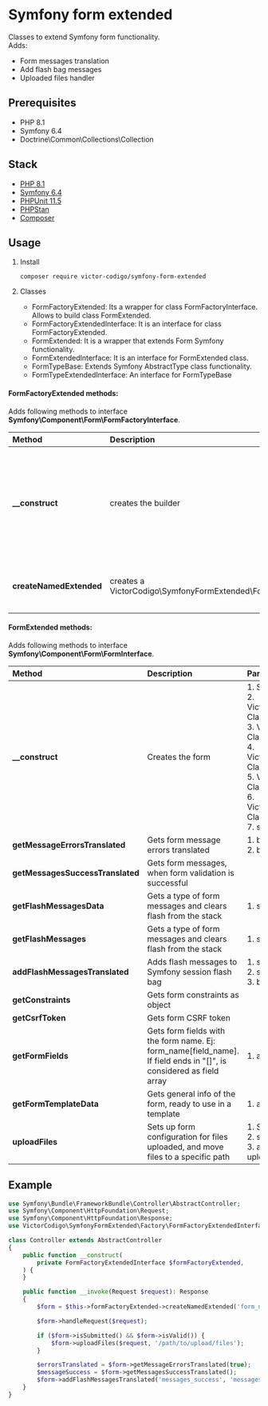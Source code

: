 # Symfony form extended
Classes to extend Symfony form functionality.
<br>Adds:
- Form messages translation
- Add flash bag messages
- Uploaded files handler


## Prerequisites
  - PHP 8.1
  - Symfony 6.4
  - Doctrine\Common\Collections\Collection

## Stack
- [PHP 8.1](https://www.php.net/)
- [Symfony 6.4](https://symfony.com/)
- [PHPUnit 11.5](https://phpunit.de/index.html)
- [PHPStan](https://phpstan.org)
- [Composer](https://getcomposer.org/)

## Usage
  1. Install

     ```
     composer require victor-codigo/symfony-form-extended
     ```

 3. Classes
    - FormFactoryExtended: Its a wrapper for class FormFactoryInterface. Allows to build class FormExtended.
    - FormFactoryExtendedInterface: It is an interface for class FormFactoryExtended.
    - FormExtended: It is a wrapper that extends Form Symfony functionality.
    - FormExtendedInterface: It is an interface for FormExtended class.
    - FormTypeBase: Extends Symfony AbstractType class functionality.
    - FormTypeExtendedInterface: An interface for FormTypeBase

#### FormFactoryExtended methods:
Adds following methods to interface **Symfony\Component\Form\FormFactoryInterface**.

| Method | Description | Params | Return |
|:-------------|:-------------|:-------------|:-----|
| **__construct** | creates the builder | 1. Symfony\Component\Form\FormFactoryInterface: Symfony form to use <br>2. Symfony\Contracts\Translation\TranslatorInterface: Symfony translation bundle <br>3. VictorCodigo\UploadFile\Adapter\UploadFileService: Upload File bundle <br>4. Symfony\Component\HttpFoundation\RequestStack: Request  | VictorCodigo\SymfonyFormExtended\Factory |
| **createNamedExtended** | creates a VictorCodigo\SymfonyFormExtended\FormFormExtended | 1. string: Form name <br>2. string: Full qualified name form type class <br>3. string: Translation locale <br>4. mixed: Form initial data <br>5. array<string, mixed>: options | VictorCodigo\SymfonyFormExtended\Form\FormExtendedInterface |

#### FormExtended methods:
Adds following methods to interface **Symfony\Component\Form\FormInterface**.

| Method | Description | Params | Return |
|:-------------|:-------------|:-------------|:-----|
| **__construct** | Creates the form | 1. Symfony\Component\Form\FormInterface: Symfony form to use <br>2. VictorCodigo\SymfonyFormExtended\Form\FormExtendedConstraints: Class to manage form constraints <br>3. VictorCodigo\SymfonyFormExtended\Form\FormExtendedFields: Class to manage form fields <br>4. VictorCodigo\SymfonyFormExtended\Form\FormExtendedCsrfToken: Class to manage form CSRF token <br>5. VictorCodigo\SymfonyFormExtended\Form\FormExtendedUpload: Class to manage form file uploads <br>6. VictorCodigo\SymfonyFormExtended\Form\FormExtendedMessages: Class to manage form messages <br>7. string: locale code | VictorCodigo\SymfonyFormExtended\Form\FormExtended |
| **getMessageErrorsTranslated** | Gets form message errors translated | 1. bool: Whether to include errors of child forms as well <br>2. bool: Whether to flatten the list of errors in case $deep is set to true | Doctrine\Common\Collections\Collection<int, FormMessage> |
| **getMessagesSuccessTranslated** | Gets form messages, when form validation is successful |  |  Doctrine\Common\Collections\Collection<int, FormMessage> |
| **getFlashMessagesData** | Gets a type of form messages and clears flash from the stack | 1. string: Messages type |  Doctrine\Common\Collections\Collection<int, FormMessage> |
| **getFlashMessages** | Gets a type of form messages and clears flash from the stack | 1. string: Messages type |  Doctrine\Common\Collections\Collection<int, string> |
| **addFlashMessagesTranslated** | Adds flash messages to Symfony session flash bag |1. string: Key for success messages <br>2. string: Key for error messages <br>3. bool: Whether to include errors of child forms as well | void |
| **getConstraints** | Gets form constraints as object |  | object |
| **getCsrfToken** | Gets form CSRF token |  | string |
| **getFormFields** | Gets form fields with the form name. Ej: form_name[field_name]. If field ends in "[]", is considered as field array | 1. array<int, \BackedEnum>: Enum that contains form fields names | object |
| **getFormTemplateData** | Gets general info of the form, ready to use in a template | 1. array<int, \BackedEnum>: Enum that contains form fields names | VictorCodigo\SymfonyFormExtended\Form\FormTemplateData |
| **uploadFiles** | Sets up form configuration for files uploaded, and move files to a specific path | 1. Symfony\Component\HttpFoundation\Request: Symfony request <br>2. string: Upload path where files are moved and saved <br>3. array<int, string>: File names to be removed in the path in the upload path | VictorCodigo\SymfonyFormExtended\Form\FormExtended |

## Example

```php
use Symfony\Bundle\FrameworkBundle\Controller\AbstractController;
use Symfony\Component\HttpFoundation\Request;
use Symfony\Component\HttpFoundation\Response;
use VictorCodigo\SymfonyFormExtended\Factory\FormFactoryExtendedInterface;

class Controller extends AbstractController
{
    public function __construct(
        private FormFactoryExtendedInterface $formFactoryExtended,
    ) {
    }

    public function __invoke(Request $request): Response
    {
        $form = $this->formFactoryExtended->createNamedExtended('form_name', FormType::class, 'en');

        $form->handleRequest($request);

        if ($form->isSubmitted() && $form->isValid()) {
            $form->uploadFiles($request, '/path/to/upload/files');
        }

        $errorsTranslated = $form->getMessageErrorsTranslated(true);
        $messageSuccess = $form->getMessagesSuccessTranslated();
        $form->addFlashMessagesTranslated('messages_success', 'messages_error', true);
    }
}
```
